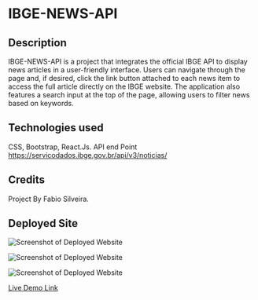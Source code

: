 # IBGE-NEWS-API

## Description

IBGE-NEWS-API is a project that integrates the official IBGE API to display news articles in a user-friendly interface. Users can navigate through the page and, if desired, click the link button attached to each news item to access the full article directly on the IBGE website. The application also features a search input at the top of the page, allowing users to filter news based on keywords.

## Technologies used

CSS, Bootstrap, React.Js. API end Point https://servicodados.ibge.gov.br/api/v3/noticias/

## Credits

Project By Fabio Silveira.

## Deployed Site

![Screenshot of Deployed Website](src/assets/Screenshot1.png)

![Screenshot of Deployed Website]()

![Screenshot of Deployed Website]()


[Live Demo Link]()